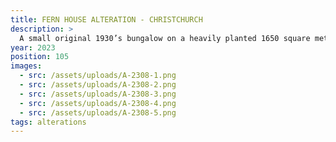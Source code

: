 ```yaml
---
title: FERN HOUSE ALTERATION - CHRISTCHURCH
description: >
  A small original 1930’s bungalow on a heavily planted 1650 square meter Cashmere Christchurch site. This green fingered client spied an opportunity. An expansion was required to cater for a 5x person family. While happy with the first weatherboard gable formed concept to complement the existing house. The design pivoted to contemporary brick form inspired by the client’s fondness of the Woolston brick tannery. A fantastic place for their 3x children to grow up. A home which maximises its woodland setting nestled amongst the city
year: 2023
position: 105
images:
  - src: /assets/uploads/A-2308-1.png
  - src: /assets/uploads/A-2308-2.png
  - src: /assets/uploads/A-2308-3.png
  - src: /assets/uploads/A-2308-4.png
  - src: /assets/uploads/A-2308-5.png
tags: alterations
---
```


